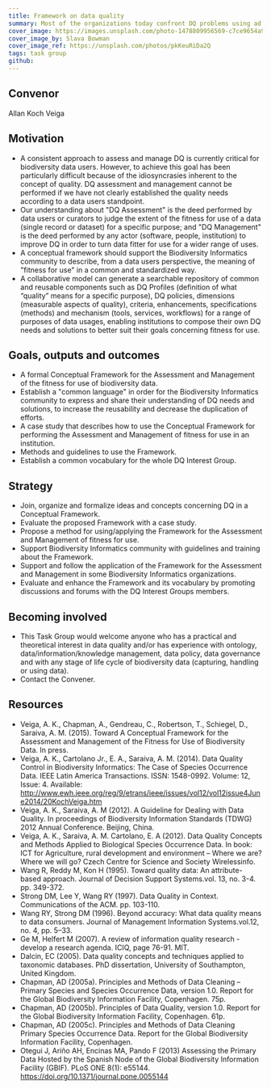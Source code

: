 ```yaml
---
title: Framework on data quality
summary: Most of the organizations today confront DQ problems using ad hoc approaches for fixing errors which cause DQ problems. However, such efforts do not assure that data will be fit for use for every purpose. This Task Group is working on the organization of concepts related both DQ needs and solutions for the Assessment and Management of fitness for use of biodiversity data. We expect that outcomes from the Task Group will allow the Biodiversity Informatics community to join efforts to tackle DQ issues by sharing and reusing DQ requirements, methods, tools, services, workflows and best practices which can be used for DQ measurement, validation, recommendation and error prevention and correction.
cover_image: https://images.unsplash.com/photo-1478809956569-c7ce9654a947
cover_image_by: Slava Bowman
cover_image_ref: https://unsplash.com/photos/pkKeuRiDa2Q
tags: task group
github: 
---
```


## Convenor

Allan Koch Veiga

## Motivation

* A consistent approach to assess and manage DQ is currently critical for biodiversity data users. However, to achieve this goal has been particularly difficult because of the idiosyncrasies inherent to the concept of quality. DQ assessment and management cannot be performed if we have not clearly established the quality needs according to a data users standpoint.
* Our understanding about "DQ Assessment" is the deed performed by data users or curators  to judge the extent of the fitness for use of a data (single record or dataset) for a specific purpose; and "DQ Management" is the deed performed by any actor (software, people, institution) to improve DQ in order to turn data fitter for use for a wider range of uses. 
* A conceptual framework should support the Biodiversity Informatics community to describe, from a data users perspective, the meaning of "fitness for use" in a common and standardized way. 
* A collaborative model can generate a searchable repository of common and reusable  components such as DQ Profiles (definition of what “quality” means for a specific purpose), DQ policies, dimensions (measurable aspects of quality), criteria, enhancements, specifications (methods) and mechanism (tools, services, workflows) for a range of purposes of data usages, enabling institutions to compose their own DQ needs and solutions to better suit their goals concerning fitness for use.

## Goals, outputs and outcomes

* A formal Conceptual Framework for the Assessment and Management of the fitness for use of biodiversity data.
* Establish a "common language" in order for the Biodiversity Informatics community to express and share their understanding of DQ needs and solutions, to increase the reusability and decrease the duplication of efforts.
* A case study that describes how to use the Conceptual Framework for performing the Assessment and Management of fitness for use in an institution. 
* Methods and guidelines to use the Framework. 
* Establish a common vocabulary for the whole DQ Interest Group.

## Strategy

* Join, organize and formalize ideas and concepts concerning DQ in a Conceptual Framework. 
* Evaluate the proposed Framework with a case study.
* Propose a method for using/applying the Framework for the Assessment and Management of fitness for use.
* Support Biodiversity Informatics community with guidelines and training about the Framework. 
* Support and follow the application of the Framework for the Assessment and Management in some Biodiversity Informatics organizations.  
* Evaluate and enhance the Framework and its vocabulary by promoting discussions and forums with the DQ Interest Groups members.

## Becoming involved

* This Task Group would welcome anyone who has a practical and theoretical interest in data quality and/or has experience with ontology, data/information/knowledge management, data policy, data governance and with any stage of life cycle of biodiversity data (capturing, handling or using data).
* Contact the Convener.

## Resources

* Veiga, A. K., Chapman, A., Gendreau, C., Robertson, T., Schiegel, D., Saraiva, A. M. (2015). Toward A Conceptual Framework for the Assessment and Management of the Fitness for Use of Biodiversity Data. In press.
* Veiga, A. K., Cartolano Jr., E. A., Saraiva, A. M. (2014). Data Quality Control in Biodiversity Informatics: The Case of Species Occurrence Data. IEEE Latin America Transactions. ISSN: 1548-0992. Volume: 12, Issue: 4. Available: <http://www.ewh.ieee.org/reg/9/etrans/ieee/issues/vol12/vol12issue4June2014/20KochVeiga.htm>
* Veiga, A. K., Saraiva, A. M (2012). A Guideline for Dealing with Data Quality. In proceedings of Biodiversity Information Standards (TDWG) 2012 Annual Conference. Beijing, China.
* Veiga, A. K., Saraiva, A. M. Cartolano, E. A (2012). Data Quality Concepts and Methods Applied to Biological Species Occurrence Data. In book: ICT for Agriculture, rural development and environment – Where we are? Where we will go? Czech Centre for Science and Society Wirelessinfo. 
* Wang R, Reddy M, Kon H (1995). Toward quality data: An attribute- based approach. Journal of Decision Support Systems.vol. 13, no. 3-4. pp. 349-372.
* Strong DM, Lee Y, Wang RY (1997). Data Quality in Context. Communications of the ACM. pp. 103-110.
* Wang RY, Strong DM (1996). Beyond accuracy: What data quality means to data consumers. Journal of Management Information Systems.vol.12, no. 4, pp. 5–33.
* Ge M, Helfert M (2007). A review of information quality research - develop a research agenda. ICIQ, page 76-91. MIT.
* Dalcin, EC (2005). Data quality concepts and techniques applied to taxonomic databases. PhD dissertation, University of Southampton, United Kingdom.
* Chapman, AD (2005a). Principles and Methods of Data Cleaning – Primary Species and Species Occurrence Data, version 1.0. Report for the Global Biodiversity Information Facility, Copenhagen. 75p.
* Chapman, AD (2005b). Principles of Data Quality, version 1.0. Report for the Global Biodiversity Information Facility, Copenhagen. 61p.
* Chapman, AD (2005c). Principles and Methods of Data Cleaning Primary Species Occurrence Data. Report for the Global Biodiversity Information Facility, Copenhagen.
* Otegui J, Ariño AH, Encinas MA, Pando F (2013) Assessing the Primary Data Hosted by the Spanish Node of the Global Biodiversity Information Facility (GBIF). PLoS ONE 8(1): e55144. <https://doi.org/10.1371/journal.pone.0055144>
